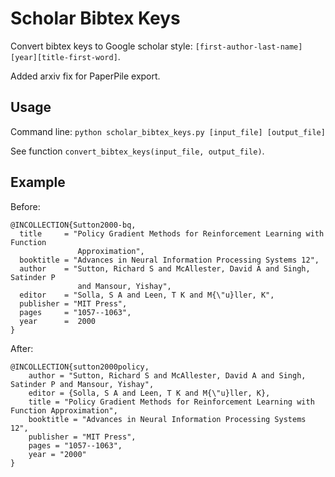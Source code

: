 # Scholar Bibtex Keys

Convert bibtex keys to Google scholar style: `[first-author-last-name][year][title-first-word]`.

Added arxiv fix for PaperPile export.


## Usage

Command line: `python scholar_bibtex_keys.py [input_file] [output_file]`

See function `convert_bibtex_keys(input_file, output_file)`.

## Example

Before:

```[bibtex]
@INCOLLECTION{Sutton2000-bq,
  title     = "Policy Gradient Methods for Reinforcement Learning with Function
               Approximation",
  booktitle = "Advances in Neural Information Processing Systems 12",
  author    = "Sutton, Richard S and McAllester, David A and Singh, Satinder P
               and Mansour, Yishay",
  editor    = "Solla, S A and Leen, T K and M{\"u}ller, K",
  publisher = "MIT Press",
  pages     = "1057--1063",
  year      =  2000
}
```

After:

```[bibtex]
@INCOLLECTION{sutton2000policy,
    author = "Sutton, Richard S and McAllester, David A and Singh, Satinder P and Mansour, Yishay",
    editor = {Solla, S A and Leen, T K and M{\"u}ller, K},
    title = "Policy Gradient Methods for Reinforcement Learning with Function Approximation",
    booktitle = "Advances in Neural Information Processing Systems 12",
    publisher = "MIT Press",
    pages = "1057--1063",
    year = "2000"
}
```
